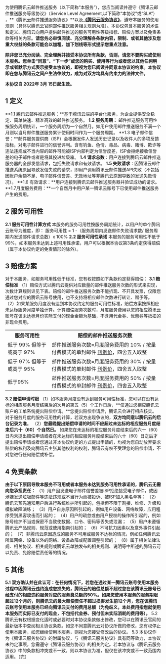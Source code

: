 为使用腾讯云邮件推送服务（以下简称“本服务”），您应当阅读并遵守《腾讯云邮件推送服务等级协议》（Service Level Agreement,以下简称“本协议”或“SLA”） ，**《腾讯云邮件推送服务协议》**以及[**《腾讯云服务协议》**](https://cloud.tencent.com/document/product/301/1967)，遵守本服务的使用规则（具体以腾讯云官网邮件推送服务相关规则为准）。本协议包含本服务的术语和定义、腾讯云向用户提供邮件推送的服务可用性等级指标、赔偿方案以及免责条款等相关内容。**请您务必审慎阅读、充分理解各条款内容，限制、或者其他涉及您重大权益的条款可能会以加粗、加下划线等形式提示您重点注意。**

**除非您已充分阅读、完全理解并接受本协议所有条款，否则，请您不要购买或使用本服务。您单击“同意”、“下一步”或您的购买、使用等行为或者您以其他任何明示或者默示方式表示接受本协议的，即视为您已阅读并同意本协议的约束。本协议即在您与腾讯云之间产生法律效力，成为对双方均具有约束力的法律文件。**

**本协议自 2022年 3月 15日起生效。**

## 1 定义
**1.1 腾讯云邮件推送服务：**基于腾讯云端的平台化服务，为企业提供安全稳定、简单快速、精准高效的邮件推送服务。
**1.2 服务周期：** 邮件推送服务可用性按服务周期统计，一个服务周期为一个自然月。如用户使用邮件推送服务不满一个月则以当月邮件推送服务累计使用时间作为一个服务周期。
**1.3 电子邮件信誉：**邮件服务提供商（ISP）会根据发件人发送历史记录以及收件人的多项反馈指标，对电子邮件进行的信誉评判。含有钓鱼、色情、毒品、病毒、赌博、欺诈等违法违规或不当内容的邮件可能被ISP内部判定为信誉度差，ISP会拒绝接收信誉差的电子邮件或者是将其投进垃圾箱。
**1.4 请求总数**：用户连接到腾讯云邮件推送服务器的全部发信请求，包括失败请求和有效请求。
**1.5 失败请求**：因腾讯云邮件推送系统原因导致发信失败的请求，即用户调用腾讯云邮件推送API失败（不包括因账户余额不足、电子邮件信誉差、无效地址等非腾讯云原因导致的发送失败情况）。
**1.6 有效请求：**用户连接到腾讯云邮件推送服务器并验证成功的请求。
**1.7月度服务费用：**一个自然月中用户某一腾讯云账号下已使用邮件推送服务产生的费用。

## 2 服务可用性
**2.1 服务可用性计算方式**
本服务的服务可用性按服务周期统计，以用户的单个腾讯云账号为维度，即：
服务可用性 = 1 -（服务周期内发送邮件失败请求数/ 服务周期内发送邮件请求总数）x 100%
	**2.2 服务可用性承诺**
本服务的服务可用性不低于 99%，如本服务未达到上述可用性承诺，用户可以根据本协议第3条约定获得赔偿（属于本协议约定的免责情形的除外）。

## 3 赔偿方案
对于本服务，如服务可用性低于标准，您有权按照如下条款约定获得赔偿：
**3.1 赔偿标准**
（1）赔偿方式以腾讯云提供对应数量的邮件推送服务次数的形式来实现，次数计算规则详见下表。赔偿的邮件推送服务次数不能折现、不开具发票，仅限您通过您对应的腾讯云账号使用，也不支持将相应邮件次数进行转让、赠予等。
（2）如果某服务月度没有达到本协议约定的服务可用性标准，赔偿方案按照相应未达标服务月度单独计算。计算赔偿服务次数时，月度服务费用以您的相应腾讯云账号在该未达标月份实际支付的现金金额为基础，不含用代金券、优惠券等抵扣的非现金费用。

<table>
   <tr>
      <th>服务可用性</td>
      <th>赔偿的邮件推送服务次数</td>
   </tr>
   <tr>
      <td>低于 99% 但等于或高于 97%</td>
      <td>邮件推送服务次数=月度服务费用的 10% / 按量付费模式的单封邮件 <a href="https://cloud.tencent.com/document/product/1288/47930">刊例价</a>，四舍五入取整</td>
   </tr>
   <tr>
      <td>低于 97% 但等于或高于 95%</td>
      <td>邮件推送服务次数=月度服务费用的 30% / 按量付费模式的单封邮件 <a href="https://cloud.tencent.com/document/product/1288/47930">刊例价</a>，四舍五入取整</td>
   </tr>
   <tr>
      <td>低于95%</td>
      <td>邮件推送服务次数=月度服务费用的 50% / 按量付费模式的单封邮件 <a href="https://cloud.tencent.com/document/product/1288/47930">刊例价</a>，四舍五入取整</td>
   </tr>
</table>

**3.2 赔偿申请时限**
（1）如本服务月度没有达到服务可用性标准，您可以在没有达标的相应服务月度结束后的次月的第五（5）个工作日后，**仅通过您相应腾讯云账户的工单系统提出赔偿申请。**您提出赔偿申请后，腾讯云会进行相应核实。对于服务月度的服务可用性的计算，若双方出现争议的，**双方均同意以腾讯云的后台记录为准**。
（2）**您最晚提出赔偿申请的时间不应超过未达标的相应服务月度结束后六十（60）个自然日。**
如果您在未达标的相应服务月度结束后的六十（60）日内未提出赔偿申请或者在未达标的相应服务月度结束后的六十（60）日之后才提出赔偿申请或者您通过非本协议约定的方式提出申请的，均视为您自动放弃要求赔偿的权利及向腾讯云主张其他权利的权利，腾讯云有权不受理您的赔偿申请，不对您进行任何赔偿或补偿。

## 4 免责条款
**由于以下原因导致本服务不可用或者本服务未达到服务可用性承诺的，腾讯云无需向您承担责任：**
（1）用户因发送电子邮件信誉差被ISP拒绝接受电子邮件，或因涉嫌发送垃圾邮件等违法违规或不当行为而被投诉、被ISP加入黑名单等；
（2）腾讯云预先通知用户后进行系统维护所引起的，包括但不限于割接、维修、升级和模拟故障演练；
（3）用户自身原因所引起的，例如用户设备、网络故障，应用程序受到黑客攻击而引起的；
（4）用户的疏忽或由用户授权的操作所引起的，例如账号维护不当或保密不当致使数据、口令、密码等丢失或泄漏；
（5）用户未遵循腾讯云产品规则、规范或使用指南引起的；
（6）不可抗力因素以及意外事件引起的；
（7）非腾讯云原因造成的服务不可用或服务不达标的情况，例如任何腾讯云所属网络、设备以外的网络、设备故障或配置调整引起的；
（8）属于相关法律法规、相关协议、相关规则或腾讯云单独发布的相关规则、说明等中所述的腾讯云可以免责、免除赔偿责任等的情况。

## 5 其他
**5.1 双方确认并在此认可：在任何情况下，若您在通过某一腾讯云账号使用本服务过程中因腾讯云违约造成您损失的，腾讯云的赔偿总额不超过您在该腾讯云账号已经支付的相应违约服务对应的服务费总额的50%。如果您使用本服务的服务期限超过12个月的，则腾讯云的最大赔偿责任不超过损害发生前12个月，您在该腾讯云账号使用本服务已经向腾讯云支付的费用总额（为免歧义，本处费用指您就使用本服务而实际已支付的现金，不包括代金券、预付但未实际消耗的费用等）。**
5.2 腾讯云有权根据变化适时或必要时对本协议条款做出修改，您可以在腾讯云官网的最新版本中查阅相关协议条款。如您不同意腾讯云对协议所做的修改，您有权停止使用本服务，如您继续使用本服务，则视为您接受修改后的协议。
5.3 本协议作为《腾讯云服务协议》的附属协议，与《腾讯云服务协议》具有同等效力，本协议未约定事项，您需遵守《腾讯云服务协议》的相关约定。若本协议与《腾讯云服务协议》中的条款相冲突或不一致，则以本协议为准，但仅在该冲突或不一致范围内适用。（完）
